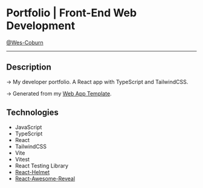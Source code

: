 # Portfolio | Front-End Web Development

[@Wes-Coburn](https://github.com/Wes-Coburn)

---

## Description

-> My developer portfolio. A React app with TypeScript and TailwindCSS.

-> Generated from my [Web App Template](https://github.com/Wes-Coburn/template-MERN-app).

## Technologies

- JavaScript
- TypeScript
- React
- TailwindCSS
- Vite
- Vitest
- React Testing Library
- [React-Helmet](https://www.npmjs.com/package/react-helmet)
- [React-Awesome-Reveal](https://www.npmjs.com/package/react-awesome-reveal)
